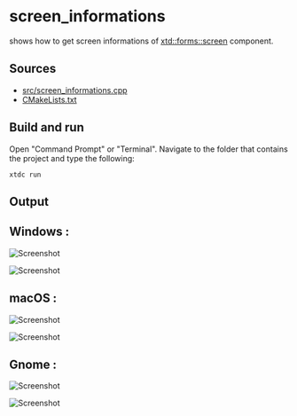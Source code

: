 # screen_informations

shows how to get screen informations of [xtd::forms::screen](https://gammasoft71.github.io/xtd/reference_guides/latest/classxtd_1_1forms_1_1screen.html) component.

## Sources

* [src/screen_informations.cpp](src/screen_informations.cpp)
* [CMakeLists.txt](CMakeLists.txt)

## Build and run

Open "Command Prompt" or "Terminal". Navigate to the folder that contains the project and type the following:

```shell
xtdc run
```

## Output

## Windows :

![Screenshot](../../../../docs/pictures/examples/screen_informations_w.png)

![Screenshot](../../../../docs/pictures/examples/screen_informations_wd.png)

## macOS :

![Screenshot](../../../../docs/pictures/examples/screen_informations_m.png)

![Screenshot](../../../../docs/pictures/examples/screen_informations_md.png)

## Gnome :

![Screenshot](../../../../docs/pictures/examples/screen_informations_g.png)

![Screenshot](../../../../docs/pictures/examples/screen_informations_gd.png)
